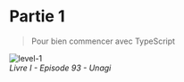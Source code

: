 # Partie 1

> Pour bien commencer avec TypeScript

![level-1](../images/lvl-1.gif)  
_Livre I - Episode 93 - Unagi_
